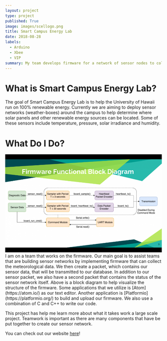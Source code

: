 ```yaml
---
layout: project
type: project
published: True
image: images/scellogo.png
title: Smart Campus Energy Lab
date: 2018-08-28
labels:
  - Arduino
  - Xbee
  - VIP
summary: My team develops firmware for a network of sensor nodes to collect meteorological data.
---
```

# What is Smart Campus Energy Lab?
The goal of Smart Campus Energy Lab is to help the University of Hawaii run on 100% renewable energy. Currently we are  aiming to deploy sensor networks (weather-boxes) around the campus to help determine where solar panels and other renewable energy sources can be located. Some of these sensors include temperature, pressure, solar irradiance and humidity.

# What Do I Do?
<img class="ui centered image" src="../images/sceldiagram.png">
I am on a team that works on the firmware. Our main goal is to assist teams that are building sensor networks by implementing firmware that can collect the meteorological data. We then create a packet, which contains our sensor data, that will be transmitted to our database. In addition to our sensor packet, we also have a second packet that contains the status of the sensor network itself. Above is a block diagram to help visualize the structure of the firmware. Some applications that we utilize is [Atom](https://atom.io/) as our text editor. Another application is [Platformio](https://platformio.org/) to build and upload our firmware. We also use a combination of C and C++ to write our code. 

This project has help me learn more about what it takes work a large scale project. Teamwork is important as there are many components that have be put together to create our sensor network.

You can check out our website [here](http://scel-hawaii.org/)!